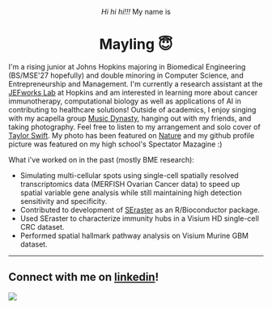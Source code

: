 <p align="center"><em>Hi hi hi!!!</em> My name is</p>

<h1 align="center">
  Mayling 😇
</h1>

I'm a rising junior at Johns Hopkins majoring in Biomedical Engineering (BS/MSE'27 hopefully) and double minoring in Computer Science, and Entrepreneurship and Management. I'm currently a research assistant at the [JEFworks Lab](https://jef.works/) at Hopkins and am interested in learning more about cancer immunotherapy, computational biology as well as applications of AI in contributing to healthcare solutions! Outside of academics, I enjoy singing with my acapella group [Music Dynasty](https://jhu.campusgroups.com/musicdynasty/home/), hanging out with my friends, and taking photography. Feel free to listen to my arrangement and solo cover of [Taylor Swift](https://www.youtube.com/watch?v=7fgtWDq8w3c&list=RD7fgtWDq8w3c&start_radio=1). My photo has been featured on [Nature](https://www.nature.com/articles/d41586-023-01440-z) and my github profile picture was featured on my high school's Spectator Mazagine :)

What i've worked on in the past (mostly BME research):
- Simulating multi-cellular spots using single-cell spatially resolved transcriptomics data (MERFISH Ovarian Cancer data) to speed up spatial variable gene analysis while still maintaining high detection sensitivity and specificity.
- Contributed to development of [SEraster](https://jef.works/SEraster/) as an R/Bioconductor package.
- Used SEraster to characterize immunity hubs in a Visium HD single-cell CRC dataset.
- Performed spatial hallmark pathway analysis on Visium Murine GBM dataset.
---
Connect with me on [linkedin](https://www.linkedin.com/in/maylingchen54/)!
---
<img src="https://komarev.com/ghpvc/?username=mayling54&label=Profile%20views&color=56744E&style=flat%22%20alt=%22counter" /> 

<!--
**mayling54/mayling54** is a ✨ _special_ ✨ repository because its `README.md` (this file) appears on your GitHub profile.

Here are some ideas to get you started:

- 🔭 I’m currently working on ...
- 🌱 I’m currently learning ...
- 👯 I’m looking to collaborate on ...
- 🤔 I’m looking for help with ...
- 💬 Ask me about ...
- 📫 How to reach me: ...
- 😄 Pronouns: ...
- ⚡ Fun fact: ...
-->
